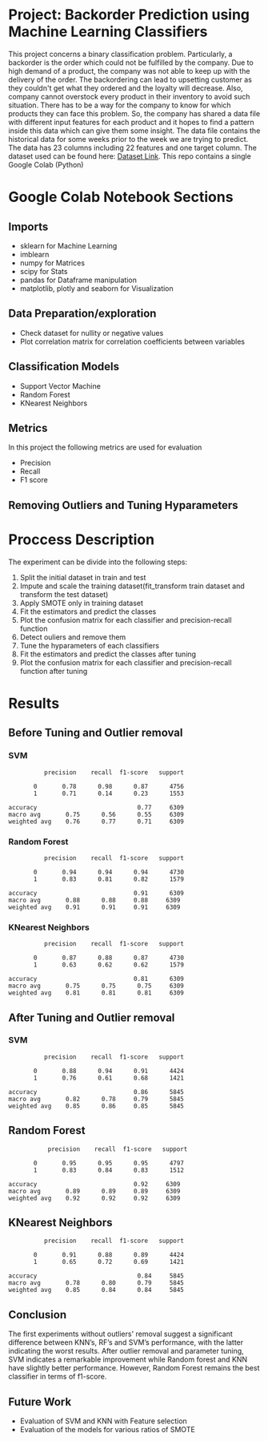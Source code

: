 # Project: Backorder Prediction using Machine Learning Classifiers
This project concerns a binary classification problem. Particularly, a backorder is the order which could not be fulfilled by the company. Due to high demand of a product, the company was not able to keep up with the delivery of the order. The backordering can lead to upsetting customer as they couldn't get what they ordered and the loyalty will decrease.
Also, company cannot overstock every product in their inventory to avoid such situation.
There has to be a way for the company to know for which products they can face this problem.
So, the company has shared a data file with different input features for each product and it hopes to find a pattern inside this data which can give them some insight.
The data file contains the historical data for some weeks prior to the week we are trying to predict.
The data has 23 columns including 22 features and one target column.
The dataset used can be found here: [Dataset Link](https://www.dropbox.com/s/mh554ii745vmu8y/backorder%20prediction.csv?dl=0).
This repo contains a single Google Colab (Python) 
# Google Colab Notebook Sections
## Imports
* sklearn for Machine Learning
* imblearn
* numpy for Matrices
* scipy for Stats
* pandas for Dataframe manipulation
* matplotlib, plotly and seaborn for Visualization
## Data Preparation/exploration
* Check dataset for nullity or negative values
* Plot correlation matrix for correlation coefficients between variables
## Classification Models
* Support Vector Machine
* Random Forest
* KNearest Neighbors
## Metrics 
In this project the following metrics are used for evaluation
* Precision
* Recall
* F1 score
## Removing Outliers and Tuning Hyparameters


# Proccess Description
The experiment can be divide into the following steps:
1. Split the initial dataset in train and test 
2. Impute and scale the training dataset(fit_transform train dataset and transform the test dataset)
3. Apply SMOTE only in training dataset
4. Fit the estimators and predict the classes
5. Plot the confusion matrix for each classifier and precision-recall function
6. Detect ouliers and remove them
7. Tune the hyparameters of each classifiers
8. Fit the estimators and predict the classes after tuning
9. Plot the confusion matrix for each classifier and precision-recall function after tuning

# Results
## Before Tuning and Outlier removal
### SVM

              precision    recall  f1-score   support

           0       0.78      0.98      0.87      4756
           1       0.71      0.14      0.23      1553

    accuracy                            0.77     6309
    macro avg       0.75      0.56      0.55     6309
    weighted avg    0.76      0.77      0.71     6309

### Random Forest
              precision    recall  f1-score   support

           0       0.94      0.94      0.94      4730
           1       0.83      0.81      0.82      1579

    accuracy                           0.91      6309
    macro avg       0.88      0.88     0.88     6309
    weighted avg    0.91      0.91     0.91     6309

### KNearest Neighbors
              precision    recall  f1-score   support

           0       0.87      0.88      0.87      4730
           1       0.63      0.62      0.62      1579

    accuracy                           0.81      6309
    macro avg       0.75      0.75      0.75     6309
    weighted avg    0.81      0.81      0.81     6309


## After Tuning and Outlier removal
### SVM
              precision    recall  f1-score   support

           0       0.88      0.94      0.91      4424
           1       0.76      0.61      0.68      1421

    accuracy                           0.86      5845
    macro avg       0.82      0.78     0.79      5845
    weighted avg    0.85      0.86     0.85      5845
    
 ## Random Forest
               precision    recall  f1-score   support

           0       0.95      0.95      0.95      4797
           1       0.83      0.84      0.83      1512

    accuracy                           0.92     6309
    macro avg       0.89      0.89     0.89     6309
    weighted avg    0.92      0.92     0.92     6309
    
   ## KNearest Neighbors
              precision    recall  f1-score   support

           0       0.91      0.88      0.89      4424
           1       0.65      0.72      0.69      1421

    accuracy                            0.84     5845
    macro avg       0.78      0.80      0.79     5845
    weighted avg    0.85      0.84      0.84     5845


## Conclusion
The first experiments without outliers' removal suggest a significant difference between KNN’s, RF’s and SVM’s performance, with the latter indicating the worst results.
After outlier removal and parameter tuning, SVM indicates a remarkable improvement while Random forest and KNN have slightly better performance. However, Random Forest remains the best classifier in terms of f1-score.

## Future Work
* Evaluation of SVM and KNN with Feature selection 
* Evaluation of the models for various ratios of SMOTE
